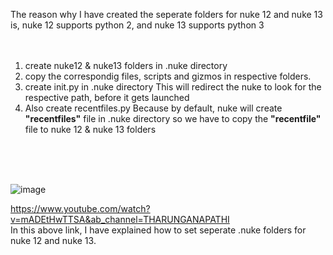 The reason why I have created the seperate folders for nuke 12 and nuke 13 is, 
nuke 12 supports python 2, and nuke 13 supports python 3
<br>
<br>
<br>

1. create nuke12 & nuke13 folders in .nuke directory
2. copy the correspondig files, scripts and gizmos in respective folders. 
3. create init.py in .nuke directory
      This will redirect the nuke to look for the respective path, before it gets launched
4. Also create recentfiles.py
      Because by default, nuke will create **"recentfiles"** file in .nuke directory
      so we have to copy the **"recentfile"** file to nuke 12 & nuke 13 folders

<br>
<br>
<br>

![image](https://user-images.githubusercontent.com/65713157/132109566-a343bfa3-d860-412d-a53e-7789bc081bd5.png)


https://www.youtube.com/watch?v=mADEtHwTTSA&ab_channel=THARUNGANAPATHI
<br>
In this above link, I have explained how to set seperate .nuke folders for nuke 12 and nuke 13.



